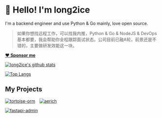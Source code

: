 # 👋 Hello! I'm long2ice

I'm a backend engineer and use Python & Go mainly, love open source.

> 如果你想找远程工作，可以找我内推，Python & Go & NodeJS & DevOps 基本都要，我会帮助你全程跟踪面试状态。公司目前已融A轮，前景还是不错的，主要做研发效能这一块。

**[:heart: Sponsor me](https://sponsor.long2ice.io)**

[![long2ice's github stats](https://github-readme-stats.vercel.app/api?username=long2ice&show_icons=true)](https://github.com/long2ice/long2ice)

[![Top Langs](https://github-readme-stats.vercel.app/api/top-langs/?username=long2ice&layout=compact&card_width=445)](https://github.com/long2ice/long2ice)

## My Projects

[![tortoise-orm](https://github-readme-stats.vercel.app/api/pin/?username=tortoise&repo=tortoise-orm)](https://github.com/tortoise/tortoise-orm)&emsp;[![aerich](https://github-readme-stats.vercel.app/api/pin/?username=tortoise&repo=aerich)](https://github.com/tortoise/aerich)

[![fastapi-admin](https://github-readme-stats.vercel.app/api/pin/?username=fastapi-admin&repo=fastapi-admin)](https://github.com/fastapi-admin/fastapi-admin)&emsp;

